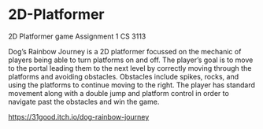 # 2D-Platformer
2D Platformer game Assignment 1 CS 3113

Dog’s Rainbow Journey is a 2D platformer focussed on the mechanic of players being able to turn platforms on and off. The player’s goal is to move to the portal leading them to the next level by correctly moving through the platforms and avoiding obstacles. Obstacles include spikes, rocks, and using the platforms to continue moving to the right. The player has standard movement along with a double jump and platform control in order to navigate past the obstacles and win the game.

https://31good.itch.io/dog-rainbow-journey
